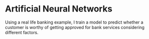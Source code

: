 # Artificial Neural Networks
Using a real life banking example, I train a model to predict whether a customer is worthy of getting approved for bank services considering different factors.
